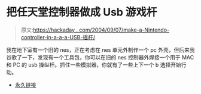 # 把任天堂控制器做成 Usb 游戏杆

> 原文:[https://hackaday . com/2004/09/07/make-a-Nintendo-controller-in-a-a-a-USB-摇杆/](https://hackaday.com/2004/09/07/make-a-nintendo-controller-in-to-a-usb-joystick/)

我在地下室有一个旧的 nes，正在考虑在 nes 单元外制作一个 pc 外壳，但后来我谷歌了一下，发现有一个工具包，你可以在旧的 nes 控制器外焊接一个用于 MAC 和 PC 的 usb 操纵杆。抓住一些模拟器，你就有了一些上下一个 b 选择开始行动。

*   [永久链接](http://www.joystiq.com/entry/7817137582525561/)